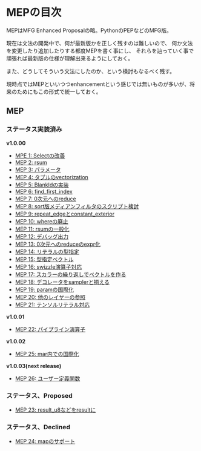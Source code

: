 # MEPの目次

MEPはMFG Enhanced Proposalの略。PythonのPEPなどのMFG版。

現在は文法の開発中で、何が最新版かを正しく残すのは難しいので、
何か文法を変更したり追加したりする都度MEPを書く事にし、
それらを辿っていく事で頑張れば最新版の仕様が理解出来るようにしておく。

また、どうしてそういう文法にしたのか、という検討もなるべく残す。

現時点ではMEPといいつつenhancementという感じでは無いものが多いが、将来のためにもこの形式で統一しておく。

## MEP

### ステータス実装済み

**v1.0.00**

- [MPE 1: Selectの改善](MEP/1.md)
- [MEP 2: rsum](MEP/2.md)
- [MEP 3: パラメータ](MEP/3.md)
- [MEP 4: タプルのvectorization](MEP/4.md)
- [MEP 5: BlankIdの実装](MEP/5.md)
- [MEP 6: find_first_index](MEP/6.md)
- [MEP 7: 0次元へのreduce](MEP/7.md)
- [MEP 8: sort版メディアンフィルタのスクリプト検討](MEP/8.md)
- [MEP 9: repeat\_edgeとconstant\_exterior](MEP/9.md)
- [MEP 10: whereの廃止](MEP/10.md)
- [MEP 11: rsumの一般化](MEP/11.md)
- [MEP 12: デバッグ出力](MEP/12.md)
- [MEP 13: 0次元へのreduceのexpr化](MEP/13.md)
- [MEP 14: リテラルの型指定](MEP/14.md)
- [MEP 15: 型指定ベクトル](MEP/15.md)
- [MEP 16: swizzle演算子対応](MEP/16.md)
- [MEP 17: スカラーの繰り返しでベクトルを作る](MEP/17.md)
- [MEP 18: デコレータをsamplerと揃える](MEP/18.md)
- [MEP 19: paramの国際化](MEP/19.md)
- [MEP 20: 他のレイヤーの参照](MEP/20.md)
- [MEP 21: テンソルリテラル対応](MEP/21.md)

**v1.0.01**

- [MEP 22: パイプライン演算子](MEP/22.md)

**v1.0.02**

- [MEP 25: mar内での国際化](MEP/25.md)

**v1.0.03(next release)**

- [MEP 26: ユーザー定義関数](MEP/26.md)

### ステータス、Proposed

- [MEP 23: result_u8などをresultに](MEP/23.md)

### ステータス、Declined

- [MEP 24: mapのサポート](MEP/24.md)

